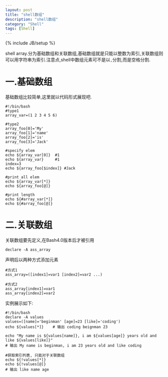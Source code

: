 ```yaml
---
layout: post
title: "shell数组"
description: "shell数组"
category: "Shell"
tags: [Shell]
---
```

{% include JB/setup %}

<p>shell array.分为基础数组和关联数组,基础数组就是只能以整数为索引,关联数组则可以用字符串为索引.注意点,shell中数组元素可不是以<code>,</code>分割,而是<code></code>空格分割.</p>

<!--more-->

<h1>一.基础数组</h1>

<p>基础数组比较简单,这里就以代码形式展现吧.</p>

<pre><code>#!/bin/bash
#type1
array_var=(1 2 3 4 5 6)

#type2
array_foo[0]='My'
array_foo[1]='name'
array_foo[2]='is'
array_foo[3]='Jack'

#specify elem
echo ${array_var[0]}  #1
echo ${array_var}     #1
index=3
echo ${array_foo[$index]} #Jack

#print all elem
echo ${array_var[*]}
echo ${array_foo[@]}

#print length
echo ${#array_var[*]}
echo ${#array_foo[@]}
</code></pre>

<h1>二.关联数组</h1>

<p>关联数组要先定义,在Bash4.0版本后才被引用</p>

<pre><code>declare -A ass_array
</code></pre>

<p>声明后以两种方式添加元素</p>

<pre><code>#方式1
ass_array=([index1]=var1 [index2]=var2 ...)

#方式2
ass_array[index1]=var1
ass_array[index2]=var2
</code></pre>

<p>实例展示如下:</p>

<pre><code>#!/bin/bash 
declare -A values
values=([name]='beginman' [age]=23 [like]='coding')
echo ${values[*]}    # 输出 coding beignman 23

echo "My name is ${values[name]}, i am ${values[age]} years old and like ${values[like]}"
# 输出 My name is beginman, i am 23 years old and like coding

#获取索引列表, 只能对于关联数组
echo ${!values[*]} 
echo ${!values[@]}
# 输出 like name age
</code></pre>
